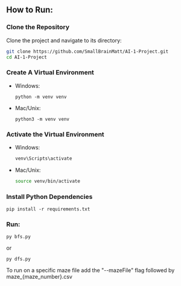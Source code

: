 ## How to Run:

### Clone the Repository
Clone the project and navigate to its directory:
```bash
git clone https://github.com/SmallBrainMatt/AI-1-Project.git
cd AI-1-Project
```

### Create A Virtual Environment 

-  Windows:
      ```
      python -m venv venv
      ```
-  Mac/Unix:
      ```
      python3 -m venv venv
      ```
    
### Activate the Virtual Environment

-  Windows:
      ```bash
      venv\Scripts\activate
      ```
-  Mac/Unix:
      ```bash
      source venv/bin/activate
      ```
    
### Install Python Dependencies 

```
pip install -r requirements.txt
```

### Run:

```
py bfs.py
```
or 
```
py dfs.py
```
To run on a specific maze file add the "--mazeFile" flag followed by maze_{maze_number}.csv

